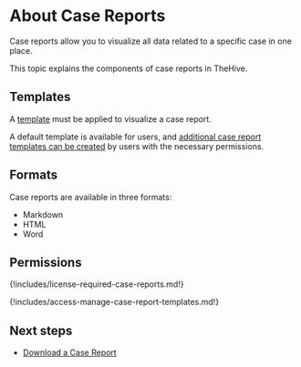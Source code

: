 # About Case Reports

Case reports allow you to visualize all data related to a specific case in one place.

This topic explains the components of case reports in TheHive.

## Templates

A [template](../../../../organization/configure-organization/manage-templates/case-report-templates/about-case-report-templates.md) must be applied to visualize a case report.

A default template is available for users, and [additional case report templates can be created](../../../../organization/configure-organization/manage-templates/case-report-templates/create-a-case-report-template.md) by users with the necessary permissions.

## Formats

Case reports are available in three formats:

* Markdown
* HTML
* Word

## Permissions

{!includes/license-required-case-reports.md!}

{!includes/access-manage-case-report-templates.md!}

## Next steps

* [Download a Case Report](download-a-case-report.md)